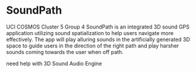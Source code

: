 # SoundPath
UCI COSMOS Cluster 5 Group 4
SoundPath is an integrated 3D sound GPS application utilizing sound spatialization to help users navigate more effectively. The app will play alluring sounds in the artificially generated 3D space to guide users in the direction of the right path and play harsher sounds coming towards the user when off path. 

need help with 3D Sound Audio Engine
